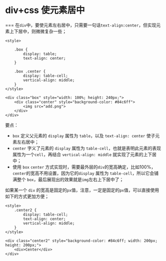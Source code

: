 # div+css 使元素居中
===
在`div`中，要使元素左右居中，只需要一句话`text-align:center`，但实现元素上下居中，则微微复杂一些；

```
<style>

    .box {
        display: table;
        text-align: center;
    }

    .box .center {
        display: table-cell;
        vertical-align: middle;
    }
</style>

<div class="box" style="width: 100%; height: 240px;">
    <div class="center" style="background-color: #84c6ff">
        <img src="add.png">
    </div>
</div>

```

要点：
- `box` 定义父元素的 `display` 属性为 `table`，以及 `text-align: center` 使子元素左右居中；
- `center` 字义了元素的 `display` 属性为 `table-cell`，也就是表明此元素的表现属性为一个`cell`，再结合 `vertical-align: middle` 就实现了元素的上下居中；
- 使用 `box` `center` 方式实现时，需要最外层的`div`的宽高确定，比如100%，`center`的宽高不用设置，因为它的`display` 属性为 `table-cell`，所以它会铺满整个 `box`，最后展现出的效果就是`img`左右上下居中了；

如果某一个 `div` 的宽高是固定的`px`值，注意，一定是固定的`px`值，可以直接使用如下的方式更加方便；

```
<style>
    .center2 {
        display: table-cell;
        text-align: center;
        vertical-align: middle;
    }
</style>

<div class="center2" style="background-color: #84c6ff; width: 200px; height: 200px;">
    <div>Center</div>
</div>
```
